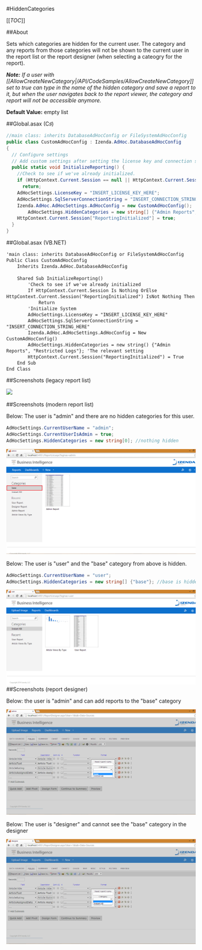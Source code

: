 #HiddenCategories

[[_TOC_]]

##About

Sets which categories are hidden for the current user. The category and any reports from those categories will not be shown to the current user in the report list or the report designer (when selecting a cateogry for the report). 

_**Note:** If a user with [[AllowCreateNewCategory|/API/CodeSamples/AllowCreateNewCategory]] set to true can type in the name of the hidden category and save a report to it, but when the user navigates back to the report viewer, the category and report will not be accessible anymore._

**Default Value:** empty list

##Global.asax (C♯)

```csharp
//main class: inherits DatabaseAdHocConfig or FileSystemAdHocConfig
public class CustomAdHocConfig : Izenda.AdHoc.DatabaseAdHocConfig
{
  // Configure settings
  // Add custom settings after setting the license key and connection string by overriding the ConfigureSettings() method
  public static void InitializeReporting() {
    //Check to see if we've already initialized.
    if (HttpContext.Current.Session == null || HttpContext.Current.Session["ReportingInitialized"] != null)
      return;
    AdHocSettings.LicenseKey = "INSERT_LICENSE_KEY_HERE";
    AdHocSettings.SqlServerConnectionString = "INSERT_CONNECTION_STRING_HERE";
    Izenda.AdHoc.AdHocSettings.AdHocConfig = new CustomAdHocConfig();
        AdHocSettings.HiddenCategories = new string[] {"Admin Reports", "Restricted Logs"}; //The relevant setting
    HttpContext.Current.Session["ReportingInitialized"] = true;
  }
}
```

##Global.asax (VB.NET)

```visualbasic
'main class: inherits DatabaseAdHocConfig or FileSystemAdHocConfig
Public Class CustomAdHocConfig
    Inherits Izenda.AdHoc.DatabaseAdHocConfig

    Shared Sub InitializeReporting()
        'Check to see if we've already initialized
        If HttpContext.Current.Session Is Nothing OrElse HttpContext.Current.Session("ReportingInitialized") IsNot Nothing Then
            Return
        'Initialize System
        AdHocSettings.LicenseKey = "INSERT_LICENSE_KEY_HERE"
        AdHocSettings.SqlServerConnectionString = "INSERT_CONNECTION_STRING_HERE"
        Izenda.AdHoc.AdHocSettings.AdHocConfig = New CustomAdHocConfig()
        AdHocSettings.HiddenCategories = new string() {"Admin Reports", "Restricted Logs"}; 'The relevant setting
        HttpContext.Current.Session("ReportingInitialized") = True
    End Sub
End Class
```

##Screenshots (legacy report list)

![](http://www.izenda.com/Site/Images/Screenshots/HiddenCategoriesDS.png)

##Screenshots (modern report list)

Below: The user is "admin" and there are no hidden categories for this user.

```csharp
AdHocSettings.CurrentUserName = "admin";
AdHocSettings.CurrentUserIsAdmin = true;
AdHocSettings.HiddenCategories = new string[0]; //nothing hidden
```

![](/API/CodeSamples/HiddenCategories/hidden_categories_admin.png)

Below: The user is "user" and the "base" category from above is hidden.

```csharp
AdHocSettings.CurrentUserName = "user";
AdHocSettings.HiddenCategories = new string[] {"base"}; //base is hidden
```

![](/API/CodeSamples/HiddenCategories/hidden_categories_user.png)
##Screenshots (report designer)

Below: the user is "admin" and can add reports to the "base" category

![](/API/CodeSamples/HiddenCategories/hidden_categories_admin2.png)

Below: The user is "designer" and cannot see the "base" category in the designer

![](/API/CodeSamples/HiddenCategories/hidden_categories_designer.png)
